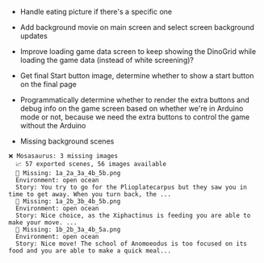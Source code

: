 - Handle eating picture if there's a specific one
- Add background movie on main screen and select screen background updates
- Improve loading game data screen to keep showing the DinoGrid while loading the game data (instead of white screening)?
- Get final Start button image, determine whether to show a start button on the final page
- Programmatically determine whether to render the extra buttons and debug info on the game screen based on whether we're in Arduino mode or not, because we need the extra buttons to control the game without the Arduino

- Missing background scenes

```
❌ Mosasaurus: 3 missing images
  📈 57 exported scenes, 56 images available
  📸 Missing: 1a_2a_3a_4b_5b.png
  Environment: open ocean
  Story: You try to go for the Plioplatecarpus but they saw you in time to get away. When you turn back, the ...
  📸 Missing: 1a_2b_3b_4b_5b.png
  Environment: open ocean
  Story: Nice choice, as the Xiphactinus is feeding you are able to make your move. ...
  📸 Missing: 1b_2b_3a_4b_5a.png
  Environment: open ocean
  Story: Nice move! The school of Anomoeodus is too focused on its food and you are able to make a quick meal...
```
